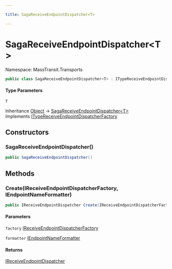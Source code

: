 ```yaml
---

title: SagaReceiveEndpointDispatcher<T>

---
```


# SagaReceiveEndpointDispatcher\<T\>

Namespace: MassTransit.Transports

```csharp
public class SagaReceiveEndpointDispatcher<T> : ITypeReceiveEndpointDispatcherFactory
```

#### Type Parameters

`T`<br/>

Inheritance [Object](https://learn.microsoft.com/en-us/dotnet/api/system.object) → [SagaReceiveEndpointDispatcher\<T\>](../masstransit-transports/sagareceiveendpointdispatcher-1)<br/>
Implements [ITypeReceiveEndpointDispatcherFactory](../masstransit-transports/itypereceiveendpointdispatcherfactory)

## Constructors

### **SagaReceiveEndpointDispatcher()**

```csharp
public SagaReceiveEndpointDispatcher()
```

## Methods

### **Create(IReceiveEndpointDispatcherFactory, IEndpointNameFormatter)**

```csharp
public IReceiveEndpointDispatcher Create(IReceiveEndpointDispatcherFactory factory, IEndpointNameFormatter formatter)
```

#### Parameters

`factory` [IReceiveEndpointDispatcherFactory](../masstransit-transports/ireceiveendpointdispatcherfactory)<br/>

`formatter` [IEndpointNameFormatter](../../masstransit-abstractions/masstransit/iendpointnameformatter)<br/>

#### Returns

[IReceiveEndpointDispatcher](../masstransit-transports/ireceiveendpointdispatcher)<br/>
